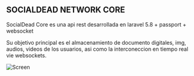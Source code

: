 
## SOCIALDEAD NETWORK CORE

SocialDead Core es una api rest desarrollada en laravel 5.8 + passport + websocket

Su objetivo principal es el almacenamiento de documento digitales, img, audios, videos de los usuarios, 
asi como la interconeccion en tiempo real vie websockets.

![Screen](https://i.imgur.com/Oz98tvk.png)
